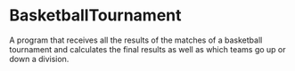 # BasketballTournament
A program that receives all the results of the matches of a basketball tournament and calculates the final results as well as which teams go up or down a division.
